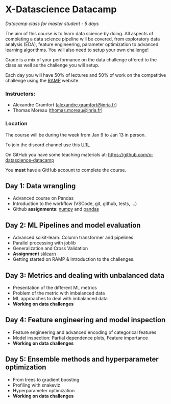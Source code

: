 # X-Datascience Datacamp

*Datacamp class for master student - 5 days*

The aim of this course is to learn data science by doing. All aspects of completing a data science pipeline will be covered, from exploratory data analysis (EDA), feature engineering, parameter optimization to advanced learning algorithms. You will also need to setup your own challenge!

Grade is a mix of your performance on the data challenge offered to the class as well as the challenge you will setup.

Each day you will have 50% of lectures and 50% of work on the competitive challenge using the [RAMP](https://ramp.studio/) website.

### Instructors:

- Alexandre Gramfort (alexandre.gramfort@inria.fr)
- Thomas Moreau (thomas.moreau@inria.fr)

### Location

The course will be during the week from Jan 9 to Jan 13 in person.

To join the discord channel use this [URL](https://discord.gg/rtsj3ycX)

On GitHub you have some teaching materials at: https://github.com/x-datascience-datacamp

You **must** have a GitHub account to complete the course.

## Day 1: Data wrangling

- Advanced course on Pandas
- Introduction to the workflow (VSCode, git, github, tests, ...)
- Github **assignments**: [numpy](https://github.com/x-datascience-datacamp/datacamp-assignment-numpy) and [pandas](https://github.com/x-datascience-datacamp/datacamp-assignment-pandas)

## Day 2: ML Pipelines and model evaluation

- Advanced scikit-learn: Column transformer and pipelines
- Parallel processing with joblib
- Generalization and Cross Validation
- **Assignment** [sklearn](https://github.com/x-datascience-datacamp/datacamp-assignment-sklearn)
- Getting started on RAMP & Introduction to the challenges.

## Day 3: Metrics and dealing with unbalanced data

- Presentation of the different ML metrics
- Problem of the metric with imbalanced data
- ML approaches to deal with imbalanced data
- **Working on data challenges**

## Day 4: Feature engineering and model inspection

- Feature engineering and advanced encoding of categorical features
- Model inspection: Partial dependence plots, Feature importance
- **Working on data challenges**

## Day 5: Ensemble methods and hyperparameter optimization

- From trees to gradient boosting
- Profiling with snakeviz
- Hyperparameter optimization
- **Working on data challenges**


